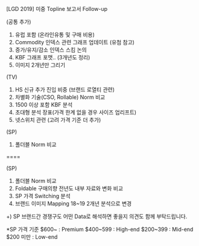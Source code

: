 [LGD 2019] 미중 Topline 보고서 Follow-up 

(공통 추가)
1. 유럽 포함 (온라인유통 및 구매 비용)
2. Commodity 인덱스 관련 그래프 업데이트 (유첨 참고)
3. 증가/유지/감소 인덱스 스킴 논의
4. KBF 그래프 포맷.. (3개년도 정리)
5. 이미지 2개년만 그리기

(TV)
1. HS 신규 추가 진입 비중 (브랜드 로열티 관련)
2. 차별화 기술(CSO, Rollable) Norm 비교
3. 1500 이상 포함 KBF 분석
4. 초대형 분석 장표(가격 한계 없을 경우 사이즈 업리프트)
5. 넷스위치 관련 (고려 가격 기준 더 추가)

(SP)
1. 폴더블 Norm 비교 

====

(SP)
1. 폴더블 Norm 비교 
2. Foldable 구매의향 전년도 내부 자료와 변화 비교
3. SP 가격 Switching 분석 
4. 브랜드 이미지 Mapping 18~19 2개년 분석으로 변경

+) SP 브랜드간 경쟁구도 어떤 Data로 해석하면 좋을지 의견도 함께 부탁드립니다.  

*SP 가격 기준 
$600~ : Premium
$400~599 : High-end
$200~399 : Mid-end
$200 미만 : Low-end 
